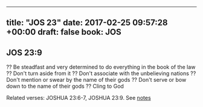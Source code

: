 
---
title: "JOS 23"
date: 2017-02-25 09:57:28 +00:00
draft: false
book: JOS
---

## JOS 23:9

?? Be steadfast and very determined to do everything in the book of the law
?? Don't turn aside from it
?? Don't associate with the unbelieving nations
?? Don't mention or swear by the name of their gods
?? Don't serve or bow down to the name of their gods
?? Cling to God

Related verses: JOSHUA 23:6-7, JOSHUA 23:9. See [notes](https://my.bible.com/notes/2578328012282651478)


